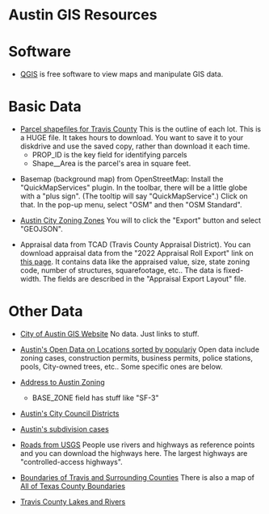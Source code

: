 # Austin GIS Resources

# Software

-  [QGIS](https://www.qgis.org) is free software to view maps and manipulate GIS data.

# Basic Data

- [Parcel shapefiles for Travis County](https://gis.traviscountytx.gov/server1/rest/services/Boundaries_and_Jurisdictions/TCAD_public/MapServer/0)  This is the outline of each lot.  This is a HUGE file.  It takes hours to download.  You want to save it to your diskdrive and use the saved copy, rather than download it each time.
    - PROP_ID is the key field for identifying parcels
    - Shape__Area is the parcel's area in square feet.

<!-- I have it saved locally to:  file:///home/mike/Desktop/Home/projects/AURA/min_lot_size_calculation/TCAD_Parcels.gpkg -->

- Basemap (background map) from OpenStreetMap: Install the "QuickMapServices" plugin.  In the toolbar, there will be a little globe with a "plus sign".  (The tooltip will say "QuickMapService".)  Click on that.  In the pop-up menu, select "OSM" and then "OSM Standard".

- [Austin City Zoning Zones](https://data.austintexas.gov/Locations-and-Maps/Zoning-Ordinance/xt8n-xrjg)  You will to click the "Export" button and select "GEOJSON".  

- Appraisal data from TCAD (Travis County Appraisal District).  You can download appraisal data from the "2022 Appraisal Roll Export" link on [this page](https://traviscad.org/publicinformation).  It contains data like the appraised value, size, state zoning code, number of structures, squarefootage, etc..  The data is fixed-width.  The fields are described in the "Appraisal Export Layout" file.


# Other Data

- [City of Austin GIS Website](https://www.austintexas.gov/department/gis-data)  No data.  Just links to stuff.  

- [Austin's Open Data on Locations sorted by populariy](https://data.austintexas.gov/browse?category=Locations+and+Maps&sortBy=most_accessed&utf8=%E2%9C%93)   Open data include zoning cases, construction permits, business permits, police stations, pools, City-owned trees, etc..  Some specific ones are below.

- [Address to Austin Zoning](https://data.austintexas.gov/Locations-and-Maps/Zoning-by-Address/nbzi-qabm)
    - BASE_ZONE field has stuff like "SF-3"


- [Austin's City Council Districts](https://maps.austintexas.gov/GIS/CouncilDistrictMap/)


- [Austin's subdivision cases](https://data.austintexas.gov/Building-and-Development/Subdivision-Cases/s7gx-9m54)

<!-- Need roads from TCAD, to find curb width -->

- [Roads from USGS](https://carto.nationalmap.gov/arcgis/rest/services/transportation/MapServer)  People use rivers and highways as reference points and you can download the highways here.  The largest highways are "controlled-access highways".  

- [Boundaries of Travis and Surrounding Counties](https://data.austintexas.gov/Locations-and-Maps/Counties/u6wx-p5c8) There is also a map of [All of Texas County Boundaries](https://services.arcgis.com/KTcxiTD9dsQw4r7Z/ArcGIS/rest/services/Texas_County_Boundaries/FeatureServer/0)

- [Travis County Lakes and Rivers](https://data.austintexas.gov/Locations-and-Maps/Lakes-and-Rivers/p2uq-mkbt)